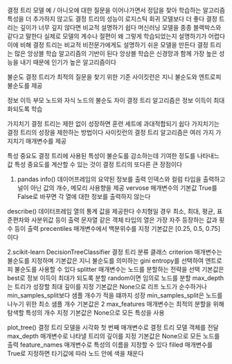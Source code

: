 결정 트리 모델
예 / 아니오에 대한 질문을 이어나가면서 정답을 찾아 학습하는 알고리즘
특성을 더 추가하지 않고도 결정 트리의 성능이 로지스틱 회귀 모델보다 더 좋다
결정 트리는 깊이가 너무 깊지 않다면 비교적 설명하기 쉽다
머신러닝 모델을 종종 블랙박스와 같다고 말한다
실제로 모델의 계수나 절편이 왜 그렇게 학습되었는지 설명하기가 어렵다
이에 비해 결정 트리는 비교적 비전문가에게도 설명하기 쉬운 모델을 만든다
결정 트리는 많은 앙상블 학습 알고리즘의 기반이 된다
앙상블 학습은 신경망과 함께 가장 높은 성능을 내기 때문에 인기가 높은 알고리즘이다

불순도
결정 트리가 최적의 질문을 찾기 위한 기준 
사이킷런은 지니 불순도와 엔트로피 불순도를 제공

정보 이득
부모 노드와 자식 노드의 불순도 차이
결정 트리 알고리즘은 정보 이득이 최대화되도록 학습

가지치기
결정 트리는 제한 없이 성장하면 훈련 세트에 과대적합되기 쉽다
가지치기는 결정 트리의 성장을 제한하는 방법이다
사이킷런의 결정 트리 알고리즘은 여러 가지 가지치기 매개변수를 제공

특성 중요도
결정 트리에 사용된 특성이 불순도를 감소하는데 기여한 정도를 나타내느 값
특성 중요도를 계산할 수 있는 것이 결정 트리의 또다른 큰 장점이다

1. pandas
info()
데이어프레임의 요약된 정보를 출력
인덱스와 컬럼 타입을 출력하고 널이 아닌 값의 개수, 메모리 사용향을 제공 
vervose 매개변수의 기본값 True를 False로 바꾸면 각 열에 대한 정보를 출력하지 않는다

describe()
데이터프레임 열의 통계 값을 제공한다
수치형일 경우 최소, 최대, 평균, 표준편차와 사분위값 등이 출력
문자열 같은 객체 타입의 열은 가장 자주 등장하는 값과 횟수 등이 출력
precentiles 매개변수에서 백분위수를 지정 기본값은 [0.25, 0.5, 0.75]이다

2.scikit-learn
DecisionTreeClassifier
결정 트리 분류 클래스
criterion 매개변수는 불순도를 지정하며 기본값은 지니 불순도를 의미하는 gini
entropy를 선택하여 엔트로피 불순도를 사용할 수 있다
splitter 매개변수는 노드를 분할하는 전략을 선택
기본값은 best로 정보 이득이 최대가 되도록 분할 random이면 임의로 노드를 분할
max_depth는 트리가 성장할 최대 깊이를 지정 기본값은 None으로 리프 노드가 순수하거나 min_samples_split보다 샘플 개수가 적을 떄까지 성장
min_samples_split은 노드를 나누기 위한 최소 샘플 개수 기본값은 2
max_features 매개변수는 최적의 분할을 위해 탐색할 특성의 개수 지정 기본값은 None으로 모든 특성을 사용

plot_tree()
결정 트리 모델을 시각화 첫 번째 매개변수로 결정 트리 모델 객체를 전달
max_depth 매개변수로 나타낼 트리의 깊이를 지정 기본값은 None으로 모든 노드를 출력
feature_names 매개변수로 특성의 이름을 지정할 수 있다
filled 매개변수를 True로 지정하면 타기값에 따라 노드 안에 색을 채운다

